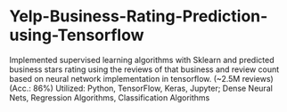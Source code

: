 # Yelp-Business-Rating-Prediction-using-Tensorflow
Implemented supervised learning algorithms with Sklearn and predicted business stars rating using the reviews of that 
business and review count based on neural network implementation in tensorflow. (~2.5M reviews) (Acc.: 86%) 
Utilized: Python, TensorFlow, Keras, Jupyter; Dense Neural Nets, Regression Algorithms, Classification Algorithms 
